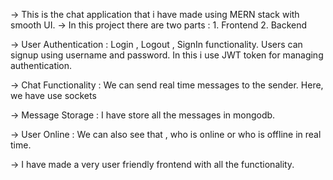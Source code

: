 -> This is the chat application that i have made using MERN stack with smooth UI. 
-> In this project there are two parts : 1. Frontend 2. Backend

-> User Authentication : 
   Login , Logout , SignIn functionality.
   Users can signup using username and password.
   In this i use JWT token for managing authentication.
   
-> Chat Functionality :
   We can send real time messages to the sender.
   Here, we have use sockets

-> Message Storage : 
   I have store all the messages in mongodb.

-> User Online :
   We can also see that , who is online or who is offline in real time.

-> I have made a very user friendly frontend with all the functionality.   

     
   
                                              
